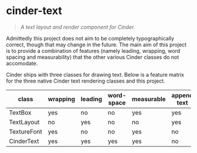 # cinder-text
> *A text layout and render component for Cinder.*


Admittedly this project does not aim to be completely typographically correct, though that may change in the future. The main aim of this project is to provide a combination of features (namely leading, wrapping, word spacing and measurability) that the other various Cinder classes do not accomodate.

Cinder ships with three classes for drawing text. Below is a feature matrix for the three native Cinder text rendering classes and this project.

|class      |wrapping|leading|word-space|measurable|append text|append line|clear text|multiple fonts|resizable|align    |
|-----------|--------|-------|----------|----------|-----------|-----------|----------|--------------|---------|---------|
|TextBox    | yes    |no     |no        |yes       |yes        |no         |yes       |no            |yes      |l,r,c    |
|TextLayout | no     |yes    |no        |no        |yes        |yes        |no        |yes           |yes      |l,r,c    |
|TextureFont| yes    |no     |no        |yes       |no         |no         |no        |no            |yes      |none     |
|CinderText | yes    |yes    |yes       |yes       |no         |no         |yes       |no            |yes      |l,r      |


